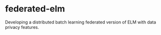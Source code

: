 # federated-elm
Developing a distributed batch learning federated version of ELM with data privacy features.
